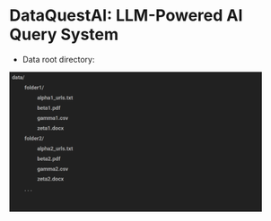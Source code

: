 # DataQuestAI: LLM-Powered AI Query System

- Data root directory:
<img src="https://github.com/gyan2976/RAG-Retrieval-Augmented-Generation-/blob/main/Output/data%20directory.png?raw=true" width="450" height="250">

